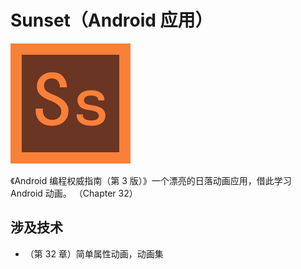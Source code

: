 # Sunset（Android 应用）

![](Readme/ic_sunset.png)

《Android 编程权威指南（第 3 版）》一个漂亮的日落动画应用，借此学习 Android 动画。
（Chapter 32）

## 涉及技术

- （第 32 章）简单属性动画，动画集